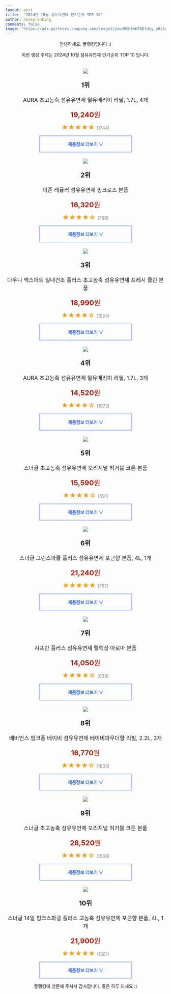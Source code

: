 ```yaml
---
layout: post
title:  "2024년 10월 섬유유연제 인기순위 TOP 10"
author: honeyranking
comments: false
image: "https://ads-partners.coupang.com/image1/yzwd9SHEmHTAElUzy_oHi5xeYqu1tzBi0dIr3qpbPnAqeLg1A_J4OU1dRdMwuKIwprQWJVYS11kpLSQi3H0EQfjPZK0O5n_vONFheJ5YCm44WhF1JnMmbAhq7ggAGAlAkDCgH_kCbDLxLAJ9N5NyAvdshvb1ksJzTIDXr2ZgwU8DqVCfb9h5Nw-W2b6Ysi1PNFoaKRdyhnkQlvVAXg9_fnVQiUcMkaKBEo9vZzo0ZlrpM-wZRtxh5wIp7FjVgDt_n_-SFH_r69OTxGstyvHY-N-m4i1I8KhhhqP53I3HLw=="
---
```

<p style="text-align: center;">안녕하세요. 꿀랭킹입니다 :)</p>
<p style="text-align: center;">이번 랭킹 주제는 2024년 10월 섬유유연제 인기순위 TOP 10 입니다.</p><center><img src="https://ads-partners.coupang.com/image1/yzwd9SHEmHTAElUzy_oHi5xeYqu1tzBi0dIr3qpbPnAqeLg1A_J4OU1dRdMwuKIwprQWJVYS11kpLSQi3H0EQfjPZK0O5n_vONFheJ5YCm44WhF1JnMmbAhq7ggAGAlAkDCgH_kCbDLxLAJ9N5NyAvdshvb1ksJzTIDXr2ZgwU8DqVCfb9h5Nw-W2b6Ysi1PNFoaKRdyhnkQlvVAXg9_fnVQiUcMkaKBEo9vZzo0ZlrpM-wZRtxh5wIp7FjVgDt_n_-SFH_r69OTxGstyvHY-N-m4i1I8KhhhqP53I3HLw==" style="margin-top:20px" /></center><p style="text-align: center; font-size: 20px"><b>1위</b></p><p style="text-align: center; font-size: 17px">AURA 초고농축 섬유유연제 윌유메리미 리필, 1.7L, 4개</p><p style="text-align: center;"><span style="color: #b61800; font-size: 22px;"><b>19,240</b>원</span></p><p style="text-align: center;"><span style="color: #ff9600; font-size: 20px;">★★★★★ </span><span style="color: #878787;">(1744)</span></p><center><a href="https://link.coupang.com/re/AFFSDP?lptag=AF3899140&subid=honeyrank&pageKey=246327240&itemId=11745339697&vendorItemId=88356449500&traceid=V0-153-0bcd032ecc1e8d26&clickBeacon=4ccb0b10-9370-11ef-b40d-e6c792e1b904%7E3&requestid=20241026170000544227382686&token=31850C%7CMIXED"><div style="font-size: 14px; display: inline-block; padding: 15px 90px; color: #346aff; border-radius: 2px; border: 1px solid #346aff; cursor: pointer;"><b>제품정보 더보기 &or;</b></div></a></center><center><img src="https://ads-partners.coupang.com/image1/_nr8Vgtogrh05cqB_hS2cvaSjcQamU5rwzKz5d34IhZYfd6Jwp5qUPZQKCIJTI0rscMB3ANqSYxx-nWkYZShxtVREGJDL3KUgp-htB3Et6YT-ZNgxQ_Gv_oH2PGUzN0phhQw8eY5mJlYgOu9tGycsBK9w4sY1cbd0G9wJLD6eiDEVkf6gANWpZtaKTx6kJAALkNTgxWWMsAUGnLTJ9DmGLH8WygvBS2kVPtNa5BZB5KVauq7MjOIoK6QHracYabyvwt-jJToaM9uB6AQzQ8ZktGPXCLdJfB5fQ==" style="margin-top:20px" /></center><p style="text-align: center; font-size: 20px"><b>2위</b></p><p style="text-align: center; font-size: 17px">피죤 레귤러 섬유유연제 핑크로즈 본품</p><p style="text-align: center;"><span style="color: #b61800; font-size: 22px;"><b>16,320</b>원</span></p><p style="text-align: center;"><span style="color: #ff9600; font-size: 20px;">★★★★☆ </span><span style="color: #878787;">(788)</span></p><center><a href="https://link.coupang.com/re/AFFSDP?lptag=AF3899140&subid=honeyrank&pageKey=142412365&itemId=6088507327&vendorItemId=3056632559&traceid=V0-153-72a4a71d73f4678a&requestid=20241026170000544227382686&token=31850C%7CMIXED"><div style="font-size: 14px; display: inline-block; padding: 15px 90px; color: #346aff; border-radius: 2px; border: 1px solid #346aff; cursor: pointer;"><b>제품정보 더보기 &or;</b></div></a></center><center><img src="https://ads-partners.coupang.com/image1/9OwXDTe6_Qq430L_9JUtqZs7qhyYcd406yNdeFwFvBfIOZ4ViZ8ZSZWCPRIqgda_jkLFXPsl82rNXd6VPPCixoM28nNlasSH0bj9WvvBqzcTBLCBM0xGeZgZzhvDnCyn5yPcWQ0rPbCXNTfM-BPTl1IH7rUdxt1EgC3vnZrM_ZuE-sZTt0BsaZruvwYAOJpBXh9GNn15OqzLD5_oehHOrO8HhQtPphm_pc2-slffYFeGhHWcL4UfTqPoOCETTQW4gttMMhZIA_fD_FstxKj3ULn2gcK9LS_j-vY=" style="margin-top:20px" /></center><p style="text-align: center; font-size: 20px"><b>3위</b></p><p style="text-align: center; font-size: 17px">다우니 엑스퍼트 실내건조 플러스 초고농축 섬유유연제 프레시 클린 본품</p><p style="text-align: center;"><span style="color: #b61800; font-size: 22px;"><b>18,990</b>원</span></p><p style="text-align: center;"><span style="color: #ff9600; font-size: 20px;">★★★★☆ </span><span style="color: #878787;">(1524)</span></p><center><a href="https://link.coupang.com/re/AFFSDP?lptag=AF3899140&subid=honeyrank&pageKey=7477829804&itemId=20001748197&vendorItemId=71805128607&traceid=V0-153-9a465f9809b357b4&requestid=20241026170000544227382686&token=31850C%7CMIXED"><div style="font-size: 14px; display: inline-block; padding: 15px 90px; color: #346aff; border-radius: 2px; border: 1px solid #346aff; cursor: pointer;"><b>제품정보 더보기 &or;</b></div></a></center><center><img src="https://ads-partners.coupang.com/image1/dyMcmDe3ik4omms5dzoHzNgyaJyVvOS9aaNGXXkBw7-xUYeWtWJQrQ4UrSsUqkBH9sMATKywlHUP9sg0FDwPENWf5CtlFPdEBzWfYDYc6Hd_OjWPja8tr2wq7ixvKg7RXwpoG-s8CeN4dxdIG9uI0Z8sM9xc8rUtQPsANg37wVO1HMdmtiy6P4c_iTrs2TVFmY5CuZu2V8tCED0eolby1Qx0OsaCrYX-XUQOeL6WQ475vukDg9Uxz76x58KdKqewhpcAnIFyNDDq4h8xhcQ-AowUpSf2xhl8mrPsKzH4hcH0" style="margin-top:20px" /></center><p style="text-align: center; font-size: 20px"><b>4위</b></p><p style="text-align: center; font-size: 17px">AURA 초고농축 섬유유연제 윌유메리미 리필, 1.7L, 3개</p><p style="text-align: center;"><span style="color: #b61800; font-size: 22px;"><b>14,520</b>원</span></p><p style="text-align: center;"><span style="color: #ff9600; font-size: 20px;">★★★★☆ </span><span style="color: #878787;">(1073)</span></p><center><a href="https://link.coupang.com/re/AFFSDP?lptag=AF3899140&subid=honeyrank&pageKey=246327240&itemId=780471619&vendorItemId=88356449924&traceid=V0-153-0bcd032ecc1e8d26&clickBeacon=4ccb0b10-9370-11ef-a37a-e708d875ffbd%7E3&requestid=20241026170000544227382686&token=31850C%7CMIXED"><div style="font-size: 14px; display: inline-block; padding: 15px 90px; color: #346aff; border-radius: 2px; border: 1px solid #346aff; cursor: pointer;"><b>제품정보 더보기 &or;</b></div></a></center><center><img src="https://ads-partners.coupang.com/image1/_5Vjd1kkx90e-dej_wwPkwxOQnbni0s-kuNa1HHOYE9NZ1w7EAZjSfkSKHBFi-TeThWKBrOqAx03uKpbTtYB6wFUuxx9p8qUxaBP1sJ3SWOvjueqy57FECTY6YfLyo-kB6sj5KSV_zdD9DJ7F6jdRZ6gkmuhLNsdwbA4uMHHgEiV9vC4iCnZGZ2WNOmqo3qKU1mbfxrtA2ZEZ8iXOz77FJ09gEk1n11_TsVi0aheioQ_2JBYYZT6Nj8OBu0wvVpqLymD0cZ7gP8dyxyOZz6VfJmOL3iczcEZyzoh" style="margin-top:20px" /></center><p style="text-align: center; font-size: 20px"><b>5위</b></p><p style="text-align: center; font-size: 17px">스너글 초고농축 섬유유연제 오리지널 허거블 코튼 본품</p><p style="text-align: center;"><span style="color: #b61800; font-size: 22px;"><b>15,590</b>원</span></p><p style="text-align: center;"><span style="color: #ff9600; font-size: 20px;">★★★★☆ </span><span style="color: #878787;">(591)</span></p><center><a href="https://link.coupang.com/re/AFFSDP?lptag=AF3899140&subid=honeyrank&pageKey=1703093047&itemId=19447429883&vendorItemId=70887318328&traceid=V0-153-bcbab910713e5773&requestid=20241026170000544227382686&token=31850C%7CMIXED"><div style="font-size: 14px; display: inline-block; padding: 15px 90px; color: #346aff; border-radius: 2px; border: 1px solid #346aff; cursor: pointer;"><b>제품정보 더보기 &or;</b></div></a></center><center><img src="https://ads-partners.coupang.com/image1/VYgNkoOMK5n-r_BCVWuwmHPnBhiX0PKC9uWhn22RJHxa6E7PSFeddhLPGftlMK92rGrqjwUgLy1TXEaeItybR55djO4sian02R7irQA8rY6fp6yMvQhr-r8ITFUFg1F7ngYySppBu5fSa0SQStVuAk2bvndU_DnPlKqav7gjx3VdyzBO4J9ZncLs6BGubLOml2-nuUeheyKfMNC1Q967d7pUqZ337_E179xEP6ndaLgWQ6NyUv5mI5RCm9D7QNOambIdhtNJU3qJGrw-EeQ5GV4m5TcBLbM=" style="margin-top:20px" /></center><p style="text-align: center; font-size: 20px"><b>6위</b></p><p style="text-align: center; font-size: 17px">스너글 그린스파클 플러스 섬유유연제 포근향 본품, 4L, 1개</p><p style="text-align: center;"><span style="color: #b61800; font-size: 22px;"><b>21,240</b>원</span></p><p style="text-align: center;"><span style="color: #ff9600; font-size: 20px;">★★★★★ </span><span style="color: #878787;">(757)</span></p><center><a href="https://link.coupang.com/re/AFFSDP?lptag=AF3899140&subid=honeyrank&pageKey=8116022538&itemId=23009426824&vendorItemId=90043276173&traceid=V0-153-ea8db80e7d34681c&clickBeacon=4ccb0b10-9370-11ef-9366-b41a96cb7338%7E3&requestid=20241026170000544227382686&token=31850C%7CMIXED"><div style="font-size: 14px; display: inline-block; padding: 15px 90px; color: #346aff; border-radius: 2px; border: 1px solid #346aff; cursor: pointer;"><b>제품정보 더보기 &or;</b></div></a></center><center><img src="https://ads-partners.coupang.com/image1/aaiK-yfLU5ZTXZsjaSIT9doYVQ2zsJhRa3ZOjnyDKclUkYHyY2qo3mGd7yXbSoIhKmDO__ia5Vrtk3GqWRgezcpFD2MsMdv6SY-vuQhOS3hwBuV8qxitCz8iL0e9pjedab_noXMTbEPpJmSiwlzsGe1IeLIond8Q_MMlaDPSLS1GUHZLcO6qIfMjcI5mvowL2niYBf1hMwGUlBOA_zBgQwxDSNsZdtBMQmP3-YOyse3fARZz4BzwNOam8mr6MPPhGTA5rQ-nPs3SDrR6bQ4XX0BrGRk1q53e7iU=" style="margin-top:20px" /></center><p style="text-align: center; font-size: 20px"><b>7위</b></p><p style="text-align: center; font-size: 17px">샤프란 플러스 섬유유연제 릴렉싱 아로마 본품</p><p style="text-align: center;"><span style="color: #b61800; font-size: 22px;"><b>14,050</b>원</span></p><p style="text-align: center;"><span style="color: #ff9600; font-size: 20px;">★★★★☆ </span><span style="color: #878787;">(938)</span></p><center><a href="https://link.coupang.com/re/AFFSDP?lptag=AF3899140&subid=honeyrank&pageKey=11906922&itemId=51123068&vendorItemId=88378499232&traceid=V0-153-7c9327aab27a1f22&requestid=20241026170000544227382686&token=31850C%7CMIXED"><div style="font-size: 14px; display: inline-block; padding: 15px 90px; color: #346aff; border-radius: 2px; border: 1px solid #346aff; cursor: pointer;"><b>제품정보 더보기 &or;</b></div></a></center><center><img src="https://ads-partners.coupang.com/image1/hgqaHdeZVt7EYXIThsEV3STojW5txfViK_c46Amq5r-FCVly3TCdOwJAsXOd0KREZvUCN0x84SSe2MFICNRhol0Ho8rO2Gfn3267cyRyYt1z3SepplJo1pexI8jJykg6q2FMxcgk-WfBUQtSP_10XBRBFagHanH5DBnXoMjC7_ThNCPmpgoGz7JJI9toJSrCFW2PYCRyxtaz4GXX_stsRrJgB43FjZRO-rlw2wns7m-rvoQPG4pSUsLPzQYMGeE0jGvU7pdmU5V0UC6DtbCvdP4lHouOuN6vL9xo4JKeqw4=" style="margin-top:20px" /></center><p style="text-align: center; font-size: 20px"><b>8위</b></p><p style="text-align: center; font-size: 17px">베비언스 핑크퐁 베이비 섬유유연제 베이비파우더향 리필, 2.2L, 3개</p><p style="text-align: center;"><span style="color: #b61800; font-size: 22px;"><b>16,770</b>원</span></p><p style="text-align: center;"><span style="color: #ff9600; font-size: 20px;">★★★★☆ </span><span style="color: #878787;">(1635)</span></p><center><a href="https://link.coupang.com/re/AFFSDP?lptag=AF3899140&subid=honeyrank&pageKey=944009&itemId=502886102&vendorItemId=88353312649&traceid=V0-153-8f68bdfdb6c26045&clickBeacon=4ccb3220-9370-11ef-8afb-b510d9a97c21%7E3&requestid=20241026170000544227382686&token=31850C%7CMIXED"><div style="font-size: 14px; display: inline-block; padding: 15px 90px; color: #346aff; border-radius: 2px; border: 1px solid #346aff; cursor: pointer;"><b>제품정보 더보기 &or;</b></div></a></center><center><img src="https://ads-partners.coupang.com/image1/6uSvRmkgb0_1vrqV6oA-BsIp9IlxOUNeyPb78G_sQsJFpefSzSen-UPT9qzcPCXjdLIRPy1zro1zYVUUAe9l3ZUGDm4dhOvbXwMBLwq__MgFL6sT5_eNk8aScx5K7RiBjE2H3OO5SAh8Qd7eW2ktd3aHqC1uGXUJROGu_x55ASXakSmLqKOUJeeCk7wJcTV2FKved1Kc_yQMIvpQXawB5BvvyvDtLaIWZUfvZQZkVb4eY3sNGL2Ru1Yrgt1QgnqEbo-F7xENuIFtlO5Y3TS1PxmIjVmFzW0R9DEVPg==" style="margin-top:20px" /></center><p style="text-align: center; font-size: 20px"><b>9위</b></p><p style="text-align: center; font-size: 17px">스너글 초고농축 섬유유연제 오리지널 허거블 코튼 본품</p><p style="text-align: center;"><span style="color: #b61800; font-size: 22px;"><b>28,520</b>원</span></p><p style="text-align: center;"><span style="color: #ff9600; font-size: 20px;">★★★★☆ </span><span style="color: #878787;">(1569)</span></p><center><a href="https://link.coupang.com/re/AFFSDP?lptag=AF3899140&subid=honeyrank&pageKey=1703093047&itemId=19846697397&vendorItemId=84677666147&traceid=V0-153-bcbab910713e5773&requestid=20241026170000544227382686&token=31850C%7CMIXED"><div style="font-size: 14px; display: inline-block; padding: 15px 90px; color: #346aff; border-radius: 2px; border: 1px solid #346aff; cursor: pointer;"><b>제품정보 더보기 &or;</b></div></a></center><center><img src="https://ads-partners.coupang.com/image1/s4VN-n3QNIOn-gZVs63sNfGGYpsau6I9oClmF-87WekCLlJKGqIJkmYNWOxEyIZafnvubhCEgyqBIHIqVrKBOprrCQfRWwNIjSV2YPRmfdogosIo7YjTUGe80OwSnDdV1aTYOtCZ38qFc0AYir3KbNgf4BEMgM7fOIw0rvSntlpGQO3-RqusU0nvBZalrnK7QkE21qdnDDeiUYPfZBX5-9ujA89Z5SP1-vLo-ROZiQ6hbXF-jKzwAyeAml2oQX-DTbeSzXGgsg3kmQ6C77Drpz-v-ivVaQ==" style="margin-top:20px" /></center><p style="text-align: center; font-size: 20px"><b>10위</b></p><p style="text-align: center; font-size: 17px">스너글 14일 핑크스파클 플러스 고농축 섬유유연제 포근향 본품, 4L, 1개</p><p style="text-align: center;"><span style="color: #b61800; font-size: 22px;"><b>21,900</b>원</span></p><p style="text-align: center;"><span style="color: #ff9600; font-size: 20px;">★★★★★ </span><span style="color: #878787;">(1281)</span></p><center><a href="https://link.coupang.com/re/AFFSDP?lptag=AF3899140&subid=honeyrank&pageKey=8116022509&itemId=23009426692&vendorItemId=90043275978&traceid=V0-153-dc98c1b4948e51cc&clickBeacon=4ccb3220-9370-11ef-bb0a-7be70728593d%7E3&requestid=20241026170000544227382686&token=31850C%7CMIXED"><div style="font-size: 14px; display: inline-block; padding: 15px 90px; color: #346aff; border-radius: 2px; border: 1px solid #346aff; cursor: pointer;"><b>제품정보 더보기 &or;</b></div></a></center><p style="text-align: center;">꿀랭킹에 방문해 주셔서 감사합니다. 좋은 하루 되세요 :)</p>